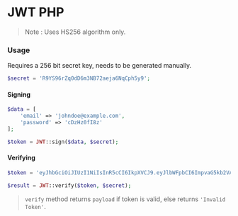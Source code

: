 # JWT PHP

> Note : Uses HS256 algorithm only.

### Usage

Requires a 256 bit secret key, needs to be generated manually.

```php
$secret = 'R9YS96rZq0dD6m3NB72aeja6NqCph5y9';
```

#### Signing

```php
$data = [
    'email' => 'johndoe@example.com',
    'password' => 'cDzHz0fI8z'
];

$token = JWT::sign($data, $secret);
```

#### Verifying

```php
$token = 'eyJhbGciOiJIUzI1NiIsInR5cCI6IkpXVCJ9.eyJlbWFpbCI6ImpvaG5kb2VAZXhhbXBsZS5jb20iLCJwYXNzd29yZCI6ImNEekh6MGZJOHoifQ.s_3pSzPZBK_xk9ESqSoNctRv-20VvF8CjkHNWxCO-eQ';

$result = JWT::verify($token, $secret);
```

> `verify` method returns `payload` if token is valid, else returns `'Invalid Token'`.

